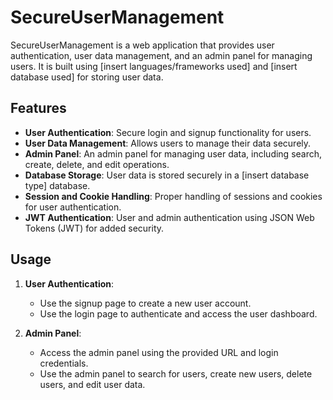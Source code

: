 
# SecureUserManagement

SecureUserManagement is a web application that provides user authentication, user data management, and an admin panel for managing users. It is built using [insert languages/frameworks used] and [insert database used] for storing user data.

## Features

- **User Authentication**: Secure login and signup functionality for users.
- **User Data Management**: Allows users to manage their data securely.
- **Admin Panel**: An admin panel for managing user data, including search, create, delete, and edit operations.
- **Database Storage**: User data is stored securely in a [insert database type] database.
- **Session and Cookie Handling**: Proper handling of sessions and cookies for user authentication.
- **JWT Authentication**: User and admin authentication using JSON Web Tokens (JWT) for added security.


## Usage

1. **User Authentication**:
   - Use the signup page to create a new user account.
   - Use the login page to authenticate and access the user dashboard.

2. **Admin Panel**:
   - Access the admin panel using the provided URL and login credentials.
   - Use the admin panel to search for users, create new users, delete users, and edit user data.
